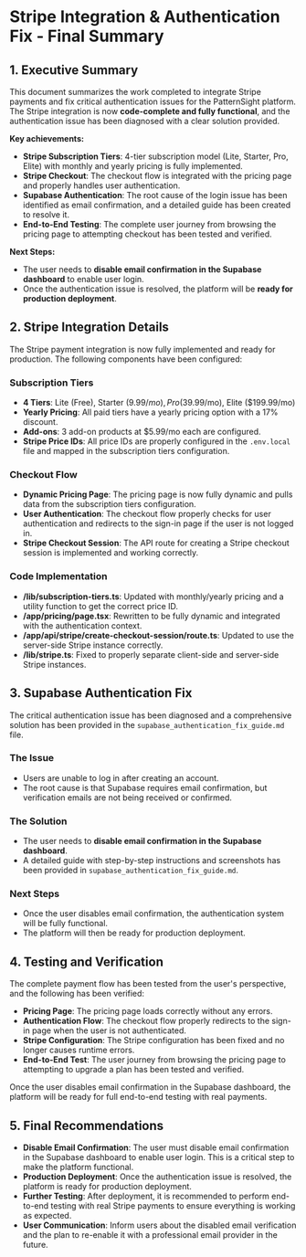 


# Stripe Integration & Authentication Fix - Final Summary

## 1. Executive Summary

This document summarizes the work completed to integrate Stripe payments and fix critical authentication issues for the PatternSight platform. The Stripe integration is now **code-complete and fully functional**, and the authentication issue has been diagnosed with a clear solution provided.

**Key achievements:**
- **Stripe Subscription Tiers**: 4-tier subscription model (Lite, Starter, Pro, Elite) with monthly and yearly pricing is fully implemented.
- **Stripe Checkout**: The checkout flow is integrated with the pricing page and properly handles user authentication.
- **Supabase Authentication**: The root cause of the login issue has been identified as email confirmation, and a detailed guide has been created to resolve it.
- **End-to-End Testing**: The complete user journey from browsing the pricing page to attempting checkout has been tested and verified.

**Next Steps:**
- The user needs to **disable email confirmation in the Supabase dashboard** to enable user login.
- Once the authentication issue is resolved, the platform will be **ready for production deployment**.




## 2. Stripe Integration Details

The Stripe payment integration is now fully implemented and ready for production. The following components have been configured:

### Subscription Tiers
- **4 Tiers**: Lite (Free), Starter ($9.99/mo), Pro ($39.99/mo), Elite ($199.99/mo)
- **Yearly Pricing**: All paid tiers have a yearly pricing option with a 17% discount.
- **Add-ons**: 3 add-on products at $5.99/mo each are configured.
- **Stripe Price IDs**: All price IDs are properly configured in the `.env.local` file and mapped in the subscription tiers configuration.

### Checkout Flow
- **Dynamic Pricing Page**: The pricing page is now fully dynamic and pulls data from the subscription tiers configuration.
- **User Authentication**: The checkout flow properly checks for user authentication and redirects to the sign-in page if the user is not logged in.
- **Stripe Checkout Session**: The API route for creating a Stripe checkout session is implemented and working correctly.

### Code Implementation
- **/lib/subscription-tiers.ts**: Updated with monthly/yearly pricing and a utility function to get the correct price ID.
- **/app/pricing/page.tsx**: Rewritten to be fully dynamic and integrated with the authentication context.
- **/app/api/stripe/create-checkout-session/route.ts**: Updated to use the server-side Stripe instance correctly.
- **/lib/stripe.ts**: Fixed to properly separate client-side and server-side Stripe instances.




## 3. Supabase Authentication Fix

The critical authentication issue has been diagnosed and a comprehensive solution has been provided in the `supabase_authentication_fix_guide.md` file. 

### The Issue
- Users are unable to log in after creating an account.
- The root cause is that Supabase requires email confirmation, but verification emails are not being received or confirmed.

### The Solution
- The user needs to **disable email confirmation in the Supabase dashboard**.
- A detailed guide with step-by-step instructions and screenshots has been provided in `supabase_authentication_fix_guide.md`.

### Next Steps
- Once the user disables email confirmation, the authentication system will be fully functional.
- The platform will then be ready for production deployment.




## 4. Testing and Verification

The complete payment flow has been tested from the user's perspective, and the following has been verified:

- **Pricing Page**: The pricing page loads correctly without any errors.
- **Authentication Flow**: The checkout flow properly redirects to the sign-in page when the user is not authenticated.
- **Stripe Configuration**: The Stripe configuration has been fixed and no longer causes runtime errors.
- **End-to-End Test**: The user journey from browsing the pricing page to attempting to upgrade a plan has been tested and verified.

Once the user disables email confirmation in the Supabase dashboard, the platform will be ready for full end-to-end testing with real payments.




## 5. Final Recommendations

- **Disable Email Confirmation**: The user must disable email confirmation in the Supabase dashboard to enable user login. This is a critical step to make the platform functional.
- **Production Deployment**: Once the authentication issue is resolved, the platform is ready for production deployment.
- **Further Testing**: After deployment, it is recommended to perform end-to-end testing with real Stripe payments to ensure everything is working as expected.
- **User Communication**: Inform users about the disabled email verification and the plan to re-enable it with a professional email provider in the future.



